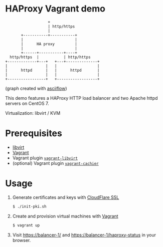 # HAProxy Vagrant demo

```
                   +
                   | http/https
                   |
       +-----------+-----------+
       |                       |
       |      HA proxy         |
       |                       |
       +------+-----------+----+
  http/https  |           | http/https
+-------------+---+   +---+--------------+
|                 |   |                  |
|      httpd      |   |      httpd       |
|                 |   |                  |
+-----------------+   +------------------+
```
(graph created with [asciiflow](http://asciiflow.com/))

This demo features a HAProxy HTTP load balancer and two Apache httpd servers on CentOS 7.

Virtualization: libvirt / KVM

# Prerequisites

- [libvirt](https://libvirt.org/)
- [Vagrant](https://www.vagrantup.com/)
- Vagrant plugin [`vagrant-libvirt`](https://github.com/vagrant-libvirt/vagrant-libvirt)
- (optional) Vagrant plugin [`vagrant-cachier`](https://github.com/fgrehm/vagrant-cachier)

# Usage

1. Generate certificates and keys with [CloudFlare SSL](https://github.com/cloudflare/cfssl)

    ```bash
    $ ./init-pki.sh
    ```

2. Create and provision virtual machines with [Vagrant](https://www.vagrantup.com/)

    ```bash
    $ vagrant up
    ```

3. Visit [https://balancer-1/](https://balancer-1/) and
   [https://balancer-1/haproxy-status](https://balancer-1/haproxy-status) in
   your browser.

